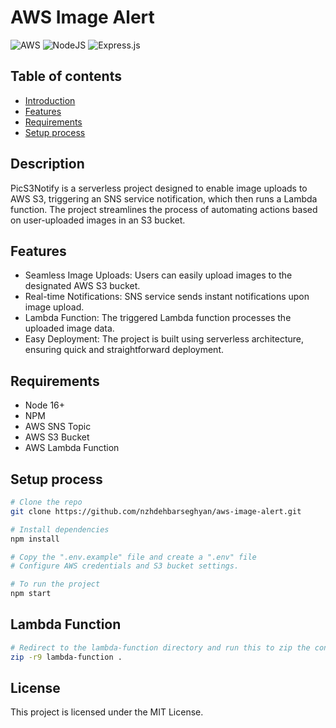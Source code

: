 # AWS Image Alert

![AWS](https://img.shields.io/badge/AWS-%23FF9900.svg?style=for-the-badge&logo=amazon-aws&logoColor=white)
![NodeJS](https://img.shields.io/badge/node.js-6DA55F?style=for-the-badge&logo=node.js&logoColor=white)
![Express.js](https://img.shields.io/badge/express.js-%23404d59.svg?style=for-the-badge&logo=express&logoColor=%2361DAFB)

## Table of contents
* [Introduction](#Description)
* [Features](#features)
* [Requirements](#requirements)
* [Setup process](#setup-process)


## Description
PicS3Notify is a serverless project designed to enable image uploads
to AWS S3, triggering an SNS service notification, which then runs
a Lambda function. The project streamlines the process of automating
actions based on user-uploaded images in an S3 bucket.

## Features
* Seamless Image Uploads: Users can easily upload images to the designated AWS S3 bucket.
* Real-time Notifications: SNS service sends instant notifications upon image upload.
* Lambda Function: The triggered Lambda function processes the uploaded image data.
* Easy Deployment: The project is built using serverless architecture, ensuring quick and straightforward deployment.


## Requirements
* Node 16+
* NPM
* AWS SNS Topic
* AWS S3 Bucket
* AWS Lambda Function

## Setup process
```bash
# Clone the repo 
git clone https://github.com/nzhdehbarseghyan/aws-image-alert.git

# Install dependencies
npm install

# Copy the ".env.example" file and create a ".env" file
# Configure AWS credentials and S3 bucket settings.

# To run the project
npm start

```

## Lambda Function
```bash
# Redirect to the lambda-function directory and run this to zip the contents of the lambda-function directory.
zip -r9 lambda-function .
```

## License
This project is licensed under the MIT License.

